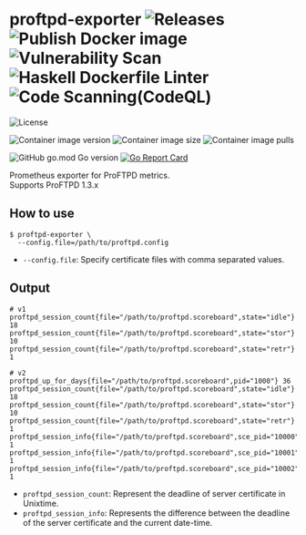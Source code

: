 # proftpd-exporter ![Releases](https://github.com/transnano/proftpd_exporter/workflows/Releases/badge.svg) ![Publish Docker image](https://github.com/transnano/proftpd_exporter/workflows/Publish%20Docker%20image/badge.svg) ![Vulnerability Scan](https://github.com/transnano/proftpd_exporter/workflows/Vulnerability%20Scan/badge.svg) ![Haskell Dockerfile Linter](https://github.com/transnano/proftpd_exporter/workflows/Haskell%20Dockerfile%20Linter/badge.svg) ![Code Scanning(CodeQL)](https://github.com/transnano/proftpd_exporter/workflows/Code%20Scanning(CodeQL)/badge.svg)

![License](https://img.shields.io/github/license/transnano/proftpd_exporter?style=flat)

![Container image version](https://img.shields.io/docker/v/transnano/proftpd-exporter/latest?style=flat)
![Container image size](https://img.shields.io/docker/image-size/transnano/proftpd-exporter/latest?style=flat)
![Container image pulls](https://img.shields.io/docker/pulls/transnano/proftpd-exporter?style=flat)

![GitHub go.mod Go version](https://img.shields.io/github/go-mod/go-version/transnano/proftpd_exporter)
[![Go Report Card](https://goreportcard.com/badge/github.com/transnano/proftpd_exporter)](https://goreportcard.com/report/github.com/transnano/proftpd_exporter)

Prometheus exporter for ProFTPD metrics.  
Supports ProFTPD 1.3.x

## How to use

``` shell
$ proftpd-exporter \
  --config.file=/path/to/proftpd.config
```

- `--config.file`: Specify certificate files with comma separated values.

## Output

```
# v1
proftpd_session_count{file="/path/to/proftpd.scoreboard",state="idle"} 18
proftpd_session_count{file="/path/to/proftpd.scoreboard",state="stor"} 10
proftpd_session_count{file="/path/to/proftpd.scoreboard",state="retr"} 1

# v2
proftpd_up_for_days{file="/path/to/proftpd.scoreboard",pid="1000"} 36
proftpd_session_count{file="/path/to/proftpd.scoreboard",state="idle"} 18
proftpd_session_count{file="/path/to/proftpd.scoreboard",state="stor"} 10
proftpd_session_count{file="/path/to/proftpd.scoreboard",state="retr"} 1
proftpd_session_info{file="/path/to/proftpd.scoreboard",sce_pid="10000",sce_user="",sce_begin_session="",sce_begin_idle="",sce_cmd="",sce_cmd_arg=""} 1
proftpd_session_info{file="/path/to/proftpd.scoreboard",sce_pid="10001",sce_user="",sce_begin_session="",sce_begin_idle="",sce_cmd="",sce_cmd_arg=""} 1
proftpd_session_info{file="/path/to/proftpd.scoreboard",sce_pid="10002",sce_user="",sce_begin_session="",sce_begin_idle="",sce_cmd="",sce_cmd_arg=""} 1
```

- `proftpd_session_count`: Represent the deadline of server certificate in Unixtime.
- `proftpd_session_info`: Represents the difference between the deadline of the server certificate and the current date-time.
